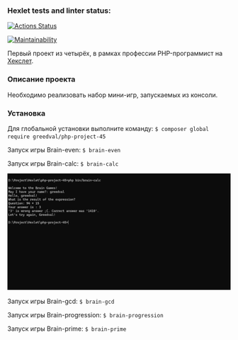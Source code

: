 ### Hexlet tests and linter status:
[![Actions Status](https://github.com/GreedVal/php-project-45/actions/workflows/hexlet-check.yml/badge.svg)](https://github.com/GreedVal/php-project-45/actions)

[![Maintainability](https://api.codeclimate.com/v1/badges/a9c0227cd7c803fd9223/maintainability)](https://codeclimate.com/github/GreedVal/php-project-45/maintainability)

Первый проект из четырёх, в рамках профессии PHP-программист на [Хекслет](https://ru.hexlet.io/professions/php).

### Описание проекта
Необходимо реализовать набор мини-игр, запускаемых из консоли.
### Установка
Для глобальной установки выполните команду:
`$ composer global require greedval/php-project-45`

Запуск игры Brain-even:
`$ brain-even`


Запуск игры Brain-calc:
`$ brain-calc`

![Alt text](/scrinshot/calcLoos.png?raw=true "Optional Title")


Запуск игры Brain-gcd:
`$ brain-gcd`


Запуск игры Brain-progression:
`$ brain-progression`


Запуск игры Brain-prime:
`$ brain-prime`
